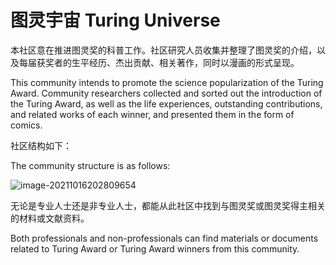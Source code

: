 # 图灵宇宙  Turing Universe

本社区意在推进图灵奖的科普工作。社区研究人员收集并整理了图灵奖的介绍，以及每届获奖者的生平经历、杰出贡献、相关著作，同时以漫画的形式呈现。

This community intends to promote the science popularization of the Turing Award. Community researchers collected and sorted out the introduction of the Turing Award, as well as the life experiences, outstanding contributions, and related works of each winner, and presented them in the form of comics.

社区结构如下：

The community structure is as follows:

![image-20211016202809654](https://i.loli.net/2021/10/16/M4YlOdCoxZvq1fi.png)

无论是专业人士还是非专业人士，都能从此社区中找到与图灵奖或图灵奖得主相关的材料或文献资料。

Both professionals and non-professionals can find materials or documents related to Turing Award or Turing Award winners from this community.

